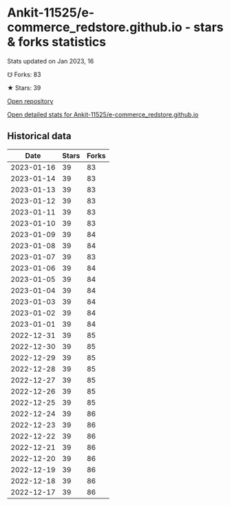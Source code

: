 # Ankit-11525/e-commerce_redstore.github.io - stars & forks statistics

Stats updated on Jan 2023, 16

☋ Forks: 83

★ Stars: 39

[Open repository](https://github.com/Ankit-11525/e-commerce_redstore.github.io)

[Open detailed stats for Ankit-11525/e-commerce_redstore.github.io](https://reviewgithub.com/rep/Ankit-11525/e-commerce_redstore.github.io)

## Historical data
| Date | Stars | Forks |
|------|-------|-------|
| 2023-01-16 | 39 | 83 | 
| 2023-01-14 | 39 | 83 | 
| 2023-01-13 | 39 | 83 | 
| 2023-01-12 | 39 | 83 | 
| 2023-01-11 | 39 | 83 | 
| 2023-01-10 | 39 | 83 | 
| 2023-01-09 | 39 | 84 | 
| 2023-01-08 | 39 | 84 | 
| 2023-01-07 | 39 | 83 | 
| 2023-01-06 | 39 | 84 | 
| 2023-01-05 | 39 | 84 | 
| 2023-01-04 | 39 | 84 | 
| 2023-01-03 | 39 | 84 | 
| 2023-01-02 | 39 | 84 | 
| 2023-01-01 | 39 | 84 | 
| 2022-12-31 | 39 | 85 | 
| 2022-12-30 | 39 | 85 | 
| 2022-12-29 | 39 | 85 | 
| 2022-12-28 | 39 | 85 | 
| 2022-12-27 | 39 | 85 | 
| 2022-12-26 | 39 | 85 | 
| 2022-12-25 | 39 | 85 | 
| 2022-12-24 | 39 | 86 | 
| 2022-12-23 | 39 | 86 | 
| 2022-12-22 | 39 | 86 | 
| 2022-12-21 | 39 | 86 | 
| 2022-12-20 | 39 | 86 | 
| 2022-12-19 | 39 | 86 | 
| 2022-12-18 | 39 | 86 | 
| 2022-12-17 | 39 | 86 | 

